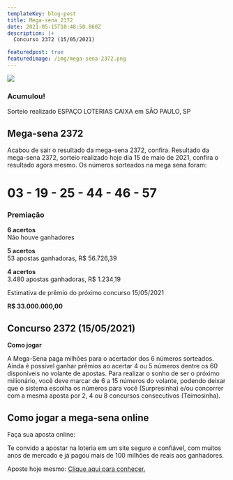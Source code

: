 ```yaml
---
templateKey: blog-post
title: Mega-sena 2372
date: 2021-05-15T10:48:50.860Z
description: |+
  Concurso 2372 (15/05/2021)

featuredpost: true
featuredimage: /img/mega-sena-2372.png
---
```

![](/img/mega-sena-2372.svg)

### Acumulou!

Sorteio realizado ESPAÇO LOTERIAS CAIXA em SÃO PAULO, SP

## Mega-sena 2372

Acabou de sair o resultado da mega-sena 2372, confira. Resultado da mega-sena 2372, sorteio realizado hoje dia 15 de maio de 2021, confira o resultado agora mesmo. Os números sorteados na mega sena foram:

# 03 - 19 - 25 - 44 - 46 - 57

### Premiação

**6 acertos**\
Não houve ganhadores

**5 acertos**\
53 apostas ganhadoras, R$ 56.726,39

**4 acertos**\
3.480 apostas ganhadoras, R$ 1.234,19

Estimativa de prêmio do próximo concurso 15/05/2021

**R$ 33.000.000,00**

## Concurso 2372 (15/05/2021)

**Como jogar**

A Mega-Sena paga milhões para o acertador dos 6 números sorteados. Ainda é possível ganhar prêmios ao acertar 4 ou 5 números dentre os 60 disponíveis no volante de apostas. Para realizar o sonho de ser o próximo milionário, você deve marcar de 6 a 15 números do volante, podendo deixar que o sistema escolha os números para você (Surpresinha) e/ou concorrer com a mesma aposta por 2, 4 ou 8 concursos consecutivos (Teimosinha).

## **Como jogar a mega-sena online**

Faça sua aposta online:

Te convido a apostar na loteria em um site seguro e confiável, com muitos anos de mercado e já pagou mais de 100 milhões de reais aos ganhadores.

Aposte hoje mesmo: [Clique aqui para conhecer.](http://bit.ly/aposte-online)